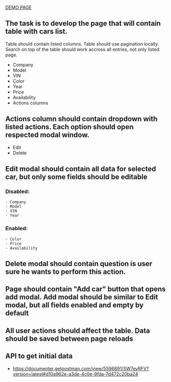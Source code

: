 [DEMO PAGE](https://vasyl-pavlenko.github.io/table-of-cars/)

## The task is to develop the page that will contain table with cars list. 
Table should contain listed columns. Table should use pagination locally. Search on top of the table should work accross all entries, not only listed page.
  - Company
  - Model
  - VIN
  - Color
  - Year
  - Price
  - Availability
  - Actions columns

## Actions column should contain dropdown with listed actions. Each option should open respected modal window.
  - Edit
  - Delete

## Edit modal should contain all data for selected car, but only some fields should be editable
  ### Disabled:
    - Company
    - Model
    - VIN
    - Year
 ### Enabled:
    - Color
    - Price
    - Availability

## Delete modal should contain question is user sure he wants to perform this action.

## Page should contain "Add car" button that opens add modal. Add modal should be similar to Edit modal, but all fields enabled and empty by default

## All user actions should affect the table. Data should be saved between page reloads

## API to get initial data 
- https://documenter.getpostman.com/view/5596891/SW7eyRFV?version=latest#d10a962e-a3de-4c0e-9fda-7d472c20ba24
